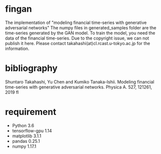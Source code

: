 # fingan
The implementation of "modeling financial time-series with generative adversarial networks"
The numpy files in generated_samples folder are the time-series generated by the GAN model.
To train the model, you need the data of the financial time-series. Due to the copyright issue, we can not publish it here.
Please contact takahashi(at)cl.rcast.u-tokyo.ac.jp for the information.

# bibliography
Shuntaro Takahashi, Yu Chen and Kumiko Tanaka-Ishii. Modeling financial time-series with generative adversarial networks. Physica A. 527, 121261, 2019 fl 

# requirement
- Python 3.6 
- tensorflow-gpu 1.14
- matplotlib 3.1.1
- pandas 0.25.1
- numpy 1.17.1
